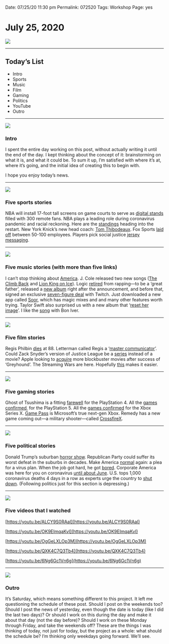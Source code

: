 
Date: 07/25/20 11:30 pm
Permalink: 072520
Tags: Workshop
Page: yes

# July 25, 2020

![](https://i.imgur.com/BzVX894.jpg)

---- 

## Today’s List

- Intro
- Sports
- Music
- Film
- Gaming
- Politics
- YouTube
- Outro

---- 

![](https://images.unsplash.com/photo-1595684156780-f27f213233a2?ixlib=rb-1.2.1&q=80&fm=jpg&crop=entropy&cs=tinysrgb&dl=max-letek-BMSgPVaoNa8-unsplash.jpg)

### Intro

I spent the entire day working on this post, without actually writing it until the end of the day. I kept thinking about the concept of it: brainstorming on what it is, and what it could be. To sum it up, I’m satisfied with where it’s at, where it’s going, and the initial idea of creating this to begin with. 

I hope you enjoy today’s news.

---- 

![](https://i.imgur.com/D61zRsM.jpg)

### Five sports stories

NBA will install 17-foot tall screens on game courts to serve as [digital stands](https://www.cnet.com/news/nba-is-using-microsoft-teams-to-brings-virtual-fans-into-its-real-world-games/) filled with 300 remote fans. NBA plays a leading role during coronavirus pandemic and racial reckoning. Here are the [standings](https://www.espn.com/nba/story/_/id/29457048/nba-bubble-intel-restart-schedule-standings-latest-news-orlando) heading into the restart. New York Knick’s new head coach: [Tom Thibodeaux](https://www.espn.com/nba/story/_/id/29536798/sources-tom-thibodeau-finalizing-5-year-deal-coach-new-york-knicks). Fox Sports [laid off](http://variety.com/2020/tv/news/fox-sports-layoffs-disney-sale-1234716065/) between 50-100 employees. Players pick social justice [jersey messaging](https://www.axios.com/nba-players-jersey-messaging-1bbb6317-ca40-4527-8f00-edfad2d829e8.html).

---- 

![](https://i.imgur.com/572MOg5.jpg)


### Five music stories (with more than five links)

I can’t stop thinking about [America](https://youtu.be/OK9EImqaKvI). J. Cole released two new songs ([The Climb Back](https://youtu.be/oVaBgcJwkI4) and [Lion King on Ice](https://youtu.be/MxiSSSa5K2s)). Logic [retired](https://twitter.com/logic301/status/1283905251968536576?s=21) from rapping—to be a ‘great father’, released a [new album](https://genius.com/albums/Logic/No-pressure) right after the announcement, and before that, signed an exclusive [seven-figure deal](https://www.ign.com/articles/logic-quits-rap-to-stream-on-twitch-exclusively) with Twitch. Just downloaded a new app called [Soor](https://www.macstories.net/reviews/soor-2-review-magic-mixes-and-release-alerts-elevate-the-beautiful-apple-music-client/), which has magic mixes and and many other features worth trying. Taylor Swift also surprised us with a new album that ‘[reset her image](https://www.vox.com/culture/21337131/taylor-swift-folklore-image)’. I like the [song](https://youtu.be/osdoLjUNFnA) with Bon Iver.

---- 

![](https://cdn.vox-cdn.com/thumbor/lSZzE9olwiejTjQShrkxm3-ExKs=/0x0:2080x1170/2070x1164/filters:focal(874x419:1206x751):format(webp)/cdn.vox-cdn.com/uploads/chorus_image/image/66869911/Streaming_Services_copy.7.jpg)

### Five film stories

Regis Philbin [dies](https://variety.com/2020/tv/news/regis-philbin-dead-dies-1234716557/) at 88. Letterman called Regis a ‘[master communicator](https://www.cnn.com/2020/07/25/entertainment/regis-philbin-appreciation/index.html)’. Could Zack Snyder’s version of Justice League be a [series](https://screenrant.com/justice-league-snyder-cut-movie-tv-show-format/) instead of a movie? Apple looking to [acquire](https://www.fastcompany.com/90531251/apple-eyes-new-streaming-strategy-after-tom-hanks-drama-breaks-records) more blockbuster movies after success of ‘Greyhound’. The Streaming Wars are here. Hopefully [this](https://www.vox.com/culture/2020/5/29/21263715/hbo-max-peacock-netflix-hulu-disney-plus-amazon-apple-cbs-all-access-streaming-service-guide) makes it easier.

---- 

![](https://manofmany.com/wp-content/uploads/2020/07/Ghost-of-Tsushima-screens-1.jpg)

### Five gaming stories

Ghost of Tsushima is a fitting [farewell](https://manofmany.com/entertainment/gaming/ghost-of-tsushima-is-a-fitting-farewell-to-the-playstation-4) for the PlayStation 4. All the [games confirmed ](https://www.polygon.com/2020/7/24/21326034/ps5-games-list-playstation-5-exclusives) for the PlayStation 5. All the [games confirmed](https://www.polygon.com/2020/7/24/21331610/xbox-series-x-games-list-exclusives-pc-one) for the Xbox Series X. [Game Pass](https://www.theverge.com/2020/7/24/21336892/microsoft-xbox-series-x-game-pass-event-showcase-future?scrolla=5eb6d68b7fedc32c19ef33b4) is Microsoft’s true next-gen Xbox. Remedy has a new game coming out—a military shooter—called [CrossfireX](https://www.theverge.com/21334562/crossfirex-remedy-trailer-xbox-one-series-x-smilegate-fps).

---- 

![](https://static.politico.com/dims4/default/9c9c851/2147483647/resize/971x/quality/90/?url=https%3A%2F%2Fstatic.politico.com%2F11%2F6b%2F293088eb44d4a58826bc62a3da14%2F200724-trumpnightmare-gty-773.jpg)

### Five political stories

Donald Trump’s suburban [horror show](https://www.politico.com/news/2020/07/25/trumps-suburban-nightmare-376823). Republican Party could suffer its worst defeat in the suburbs in decades. Make America [normal](https://www.politico.com/news/2020/07/24/trump-backers-plead-virus-plan-381316) again: a plea for a virus plan. When the job got hard, he got [bored](https://www.nationalreview.com/2020/07/when-the-job-got-hard/). Corporate America was here for you on coronavirus [until about June](https://www.vox.com/covid-19-coronavirus-economy-recession-stock-market/2020/7/24/21334368/pandemic-related-perks-benefits-disappearing-essential-workers-starbucks-covid-19). U.S. tops 1,000 coronavirus deaths 4 days in a row as experts urge the country to [shut down](https://www.cnn.com/2020/07/26/health/us-coronavirus-sunday/index.html). (Following politics just for this section is depressing.)

---- 

![](https://i.imgur.com/9VFFidl.jpg)

### Five videos that I watched

[https://youtu.be/ALCY9S0RAaI](https://youtu.be/ALCY9S0RAaI)

[https://youtu.be/OK9EImqaKvI](https://youtu.be/OK9EImqaKvI)

[https://youtu.be/OgGeLXLOp3M](https://youtu.be/OgGeLXLOp3M)

[https://youtu.be/QXK4C7Q3Tb4](https://youtu.be/QXK4C7Q3Tb4)

[https://youtu.be/6Ng6Gc1Vn6g](https://youtu.be/6Ng6Gc1Vn6g)

---- 

![](https://images.unsplash.com/photo-1595683949211-17f26e5d1201?ixlib=rb-1.2.1&q=80&fm=jpg&crop=entropy&cs=tinysrgb&dl=atul-vinayak-jF493DP5l4I-unsplash.jpg)

### Outro

It’s Saturday, which means something different to this project. It left me questioning the schedule of these post. Should I post on the weekends too? Should I post the news of yesterday, even though the date is today (like I did the last two days)? Or should I work on this during the day and make it about that day (not the day before)? Should I work on these Monday through Friday, and take the weekends off? These are the things I was thinking of today, not just for today, but the project as a whole: what should the schedule be? I’m thinking only weekdays going forward. We’ll see.
